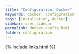 ```yaml
---
title: "Configuration: Docker"
keywords: docker, configuration
tags: [installation, docker]
sidebar: user_sidebar
permalink: docker-config.html
folder: configuration
---
```


{% include links.html %}
